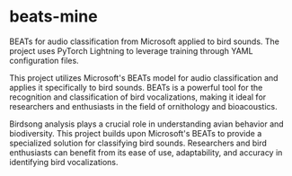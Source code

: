 # beats-mine
BEATs for audio classification from Microsoft applied to bird sounds. The project uses PyTorch Lightning to leverage training through YAML configuration files.

This project utilizes Microsoft's BEATs model for audio classification and applies it specifically to bird sounds. 
BEATs is a powerful tool for the recognition and classification of bird vocalizations, making it ideal for researchers and enthusiasts in the field of ornithology and bioacoustics.


Birdsong analysis plays a crucial role in understanding avian behavior and biodiversity. This project builds upon Microsoft's BEATs to provide a specialized solution for classifying bird sounds. 
Researchers and bird enthusiasts can benefit from its ease of use, adaptability, and accuracy in identifying bird vocalizations.
